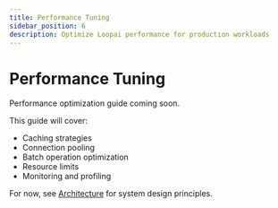 ```yaml
---
title: Performance Tuning
sidebar_position: 6
description: Optimize Loopai performance for production workloads
---
```


# Performance Tuning

Performance optimization guide coming soon.

This guide will cover:
- Caching strategies
- Connection pooling
- Batch operation optimization
- Resource limits
- Monitoring and profiling

For now, see [Architecture](./architecture) for system design principles.
